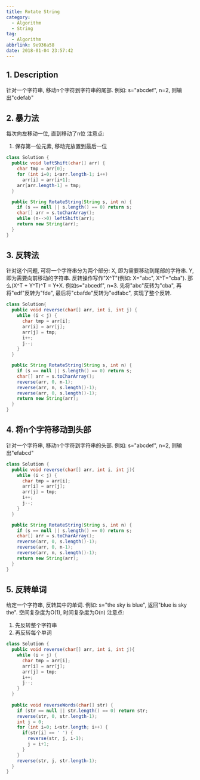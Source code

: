 ```yaml
---
title: Rotate String
category:
  - Algorithm
  - String
tag:
  - Algorithm
abbrlink: 9e936a58
date: 2018-01-04 23:57:42
---
```


## 1. Description
针对一个字符串, 移动n个字符到字符串的尾部. 例如: s="abcdef", n=2, 则输出"cdefab"



## 2. 暴力法
每次向左移动一位, 直到移动了n位
注意点:
1. 保存第一位元素, 移动完放置到最后一位
```java
class Solution {
  public void leftShift(char[] arr) {
    char tmp = arr[0];
    for (int i=0; i<arr.length-1; i++)
      arr[i] = arr[i+1];
    arr[arr.length-1] = tmp;
  }

  public String RotateString(String s, int n) {
    if (s == null || s.length() == 0) return s;
    char[] arr = s.toCharArray();
    while (n-->0) leftShift(arr);
    return new String(arr);
  }
}
```



## 3. 反转法
针对这个问题, 可将一个字符串分为两个部分: X, 即为需要移动到尾部的字符串. Y, 即为需要向前移动的字符串. 反转操作写作"X^T"(例如: X="abc", X^T="cba"). 那么(X^T + Y^T)^T = Y+X. 例如s="abcedf", n=3. 先将"abc"反转为"cba", 再将"edf"反转为"fde", 最后将"cbafde"反转为"edfabc", 实现了整个反转.
```java
class Solution{
  public void reverse(char[] arr, int i, int j) {
    while (i < j) {
      char tmp = arr[i];
      arr[i] = arr[j];
      arr[j] = tmp;
      i++;
      j--;
    }
  }

  public String RotateString(String s, int n) {
    if (s == null || s.length() == 0) return s;
    char[] arr = s.toCharArray();
    reverse(arr, 0, n-1);
    reverse(arr, n, s.length()-1);
    reverse(arr, 0, s.length()-1);
    return new String(arr);
  }
}
```



## 4. 将n个字符移动到头部
针对一个字符串, 移动n个字符到字符串的头部. 例如: s="abcdef", n=2, 则输出"efabcd"
```java
class Solution {
  public void reverse(char[] arr, int i, int j){
    while (i < j) {
      char tmp = arr[i];
      arr[i] = arr[j];
      arr[j] = tmp;
      i++;
      j--;
    }
  }

  public String RotateString(String s, int n) {
    if (s == null || s.length() == 0) return s;
    char[] arr = s.toCharArray();
    reverse(arr, 0, s.length()-1);
    reverse(arr, 0, n-1);
    reverse(arr, n, s.length()-1);
    return new String(arr);
  }
}
```



## 5. 反转单词
给定一个字符串, 反转其中的单词. 例如: s="the sky is blue", 返回"blue is sky the". 空间复杂度为O(1), 时间复杂度为O(n)
注意点:
1. 先反转整个字符串
2. 再反转每个单词

```java
class Solution {
  public void reverse(char[] arr, int i, int j){
    while (i < j) {
      char tmp = arr[i];
      arr[i] = arr[j];
      arr[j] = tmp;
      i++;
      j--;
    }
  }
  
  public void reverseWords(char[] str) {
    if (str == null || str.length() == 0) return str;
    reverse(str, 0, str.length-1);
    int j = 0;
    for (int i=0; i<str.length; i++) {
      if(str[i] == ' ') {
        reverse(str, j, i-1);
        j = i+1;
      }
    }
    reverse(str, j, str.length-1);
  }
}
```
